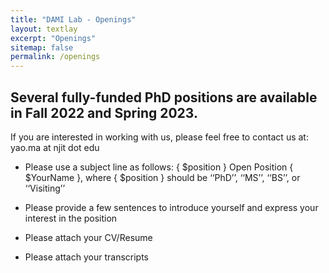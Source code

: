 ```yaml
---
title: "DAMI Lab - Openings"
layout: textlay
excerpt: "Openings"
sitemap: false
permalink: /openings
---
```


## Several fully-funded PhD positions are available in Fall 2022 and Spring 2023.

If you are interested in working with us, please feel free to contact us at: yao.ma at njit dot edu


- Please use a subject line as follows: { $position } Open Position { $YourName }, where { $position } should be ‘‘PhD’’, ‘‘MS’’, ‘‘BS’’, or ‘‘Visiting’’

- Please provide a few sentences to introduce yourself and express your interest in the position

- Please attach your CV/Resume

- Please attach your transcripts
